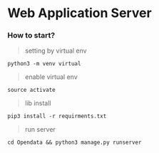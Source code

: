 # Web Application Server

### How to start?
> setting by virtual env
```
python3 -m venv virtual
```

> enable virtual env 
```
source activate
```

> lib install
```
pip3 install -r requirments.txt
```

> run server
```
cd Opendata && python3 manage.py runserver
```

